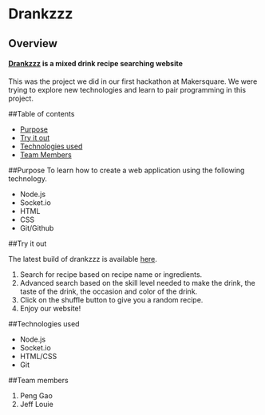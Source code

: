 # Drankzzz

## Overview
#### [Drankzzz](http://mks.io/drankz) is a mixed drink recipe searching website
This was the project we did in our first hackathon at Makersquare. We were trying to explore new technologies and learn to pair programming in this project.

##Table of contents
* [Purpose](#purpose)
* [Try it out](#try-it-out)
* [Technologies used](#technologies-used)
* [Team Members](#team-members)

##Purpose
To learn how to create a web application using the following technology.

* Node.js
* Socket.io
* HTML
* CSS
* Git/Github

##Try it out

The latest build of drankzzz is available [here](http://mks.io/drankz).

1. Search for recipe based on recipe name or ingredients.
2. Advanced search based on the skill level needed to make the drink, the taste of the drink, the occasion and color of the drink. 
3. Click on the shuffle button to give you a random recipe.
4. Enjoy our website!

##Technologies used

* Node.js
* Socket.io
* HTML/CSS  
* Git

##Team members

1. Peng Gao
2. Jeff Louie
